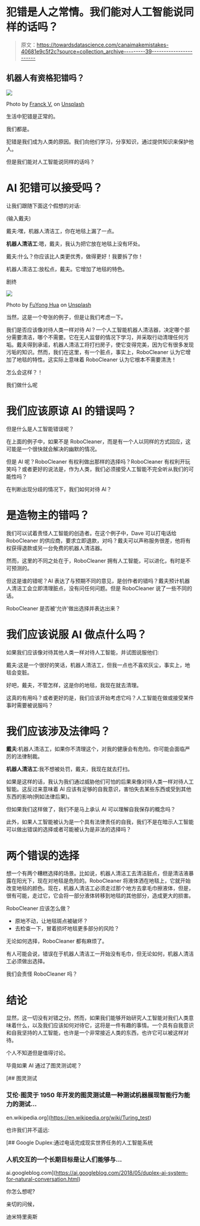 # 犯错是人之常情。我们能对人工智能说同样的话吗？

> 原文：<https://towardsdatascience.com/canaimakemistakes-40681e9c5f2c?source=collection_archive---------39----------------------->

## 机器人有资格犯错吗？

![](img/f3de9fe8e670b21308642b86c31846c7.png)

Photo by [Franck V.](https://unsplash.com/@franckinjapan?utm_source=medium&utm_medium=referral) on [Unsplash](https://unsplash.com?utm_source=medium&utm_medium=referral)

生活中犯错是正常的。

我们都是。

犯错是我们成为人类的原因。我们向他们学习，分享知识，通过提供知识来保护他人。

但是我们能对人工智能说同样的话吗？

# AI 犯错可以接受吗？

让我们跟随下面这个假想的对话:

(输入戴夫)

戴夫:嘿，机器人清洁工，你在地毯上漏了一点。

**机器人清洁工**:嗯，戴夫，我认为把它放在地毯上没有坏处。

戴夫:什么？你应该比人类更优秀，做得更好！我要拆了你！

机器人清洁工:放松点，戴夫。它增加了地毯的特色。

剧终

![](img/9f527f70569dd76fabd8be694ee661eb.png)

Photo by [FuYong Hua](https://unsplash.com/@hhh13?utm_source=medium&utm_medium=referral) on [Unsplash](https://unsplash.com?utm_source=medium&utm_medium=referral)

当然，这是一个夸张的例子，但是让我们考虑一下。

我们是否应该像对待人类一样对待 AI？一个人工智能机器人清洁器，决定哪个部分需要清洁，哪个不需要。它在无人监督的情况下学习，并采取行动清理任何污垢。戴夫得到承诺，机器人清洁工将打扫房子，使它变得完美，因为它有很多发现污垢的知识。然而，我们在这里，有一个脏点，事实上，RoboCleaner 认为它增加了地毯的特性。这实际上意味着 RoboCleaner 认为它根本不需要清洗！

怎么会这样？！

我们做什么呢

# 我们应该原谅 AI 的错误吗？

但是什么是人工智能错误呢？

在上面的例子中，如果不是 RoboCleaner，而是有一个人以同样的方式回应，这可能是一个很快就会解决的幽默的情况。

但是 AI 呢？RoboCleaner 有权利做出那样的选择吗？RoboCleaner 有权利开玩笑吗？或者更好的说法是，作为人类，我们必须接受人工智能不完全听从我们的可能性吗？

在判断出现分歧的情况下，我们如何对待 AI？

# 是造物主的错吗？

我们可以试着责怪人工智能的创造者。在这个例子中，Dave 可以打电话给 RoboCleaner 的供应商，要求立即退款，对吗？戴夫可以声称服务很差，他将有权获得退款或另一台免费的机器人清洁器。

然而，这里的不同之处在于，RoboCleaner 拥有人工智能，可以进化，有时是不可预测的。

但这是谁的错呢？AI 表达了与预期不同的意见，是创作者的错吗？戴夫预计机器人清洁工会立即清理脏点，没有问任何问题。但是 RoboCleaner 说了一些不同的话。

RoboCleaner 是否被‘允许’做出选择并表达出来？

# 我们应该说服 AI 做点什么吗？

如果我们应该像对待其他人类一样对待人工智能，并试图说服他们:

戴夫:这是一个很好的笑话，机器人清洁工，但我一点也不喜欢灰尘，事实上，地毯会变脏。

好吧，戴夫，不管怎样，这是你的地毯，我现在就去清理。

这真的有用吗？或者更好的是，我们应该开始考虑它吗？人工智能在做或接受某件事时需要被说服吗？

# 我们应该涉及法律吗？

**戴夫**:机器人清洁工，如果你不清理这个，对我的健康会有危险。你可能会面临严厉的法律制裁。

**机器人清洁工**:我不想被处罚，戴夫，我现在就去打扫。

如果是这样的话，我认为我们通过威胁他们可怕的后果来像对待人类一样对待人工智能。这反过来意味着 AI 应该有足够的自我意识，害怕失去某些东西或受到其他东西的影响(例如法律后果)。

但如果我们这样做了，我们不是马上承认 AI 可以理解自我保存的概念吗？

此外，如果人工智能被认为是一个具有法律责任的自我，我们不是在暗示人工智能可以做出错误的选择或者可能被认为是非法的选择吗？

# 两个错误的选择

想一个有两个糟糕选择的场景。比如说，机器人清洁工去清洁脏点，但是清洁液暴露在阳光下，现在对地毯是危险的。RoboCleaner 将液体洒在地毯上，它就开始改变地毯的颜色。现在，机器人清洁工必须走过那个地方去拿毛巾擦液体，但是，很有可能，走过它，它会将一部分液体转移到地毯的其他部分，造成更大的损害。

RoboCleaner 应该怎么做？

*   原地不动，让地毯斑点被破坏？
*   去检查一下，冒着损坏地毯更多部分的风险？

无论如何选择，RoboCleaner 都有麻烦了。

有人可能会说，错误在于机器人清洁工一开始没有毛巾，但无论如何，机器人清洁工必须做出选择。

我们会责怪 RoboCleaner 吗？

# 结论

显然，这一切没有对错之分。然而，如果我们能够开始研究人工智能对我们人类意味着什么，以及我们应该如何对待它，这将是一件有趣的事情。一个具有自我意识和自我坚持的人工智能，也许是一个非常接近人类的东西，也许它可以被这样对待。

个人不知道但是值得讨论。

毕竟如果 AI 通过了图灵测试呢？

[](https://en.wikipedia.org/wiki/Turing_test) [## 图灵测试

### 艾伦·图灵于 1950 年开发的图灵测试是一种测试机器展现智能行为能力的测试…

en.wikipedia.org](https://en.wikipedia.org/wiki/Turing_test) 

也许我们并不遥远:

[](https://ai.googleblog.com/2018/05/duplex-ai-system-for-natural-conversation.html) [## Google Duplex:通过电话完成现实世界任务的人工智能系统

### 人机交互的一个长期目标是让人们能够与…

ai.googleblog.com](https://ai.googleblog.com/2018/05/duplex-ai-system-for-natural-conversation.html) 

你怎么想呢?

亲切的问候，

迪米特里奥斯